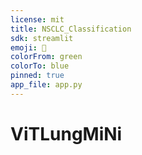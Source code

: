 ```yaml
---
license: mit
title: NSCLC_Classification
sdk: streamlit
emoji: 🏢
colorFrom: green
colorTo: blue
pinned: true
app_file: app.py
---
```

# ViTLungMiNi